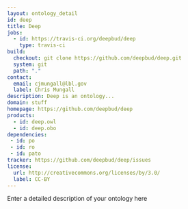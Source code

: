 ```yaml
---
layout: ontology_detail
id: deep
title: Deep
jobs:
  - id: https://travis-ci.org/deepbud/deep
    type: travis-ci
build:
  checkout: git clone https://github.com/deepbud/deep.git
  system: git
  path: "."
contact:
  email: cjmungall@lbl.gov
  label: Chris Mungall
description: Deep is an ontology...
domain: stuff
homepage: https://github.com/deepbud/deep
products:
  - id: deep.owl
  - id: deep.obo
dependencies:
 - id: po
 - id: ro
 - id: pato
tracker: https://github.com/deepbud/deep/issues
license:
  url: http://creativecommons.org/licenses/by/3.0/
  label: CC-BY
---
```


Enter a detailed description of your ontology here
